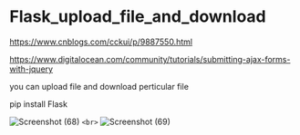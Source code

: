 # Flask_upload_file_and_download

https://www.cnblogs.com/cckui/p/9887550.html

https://www.digitalocean.com/community/tutorials/submitting-ajax-forms-with-jquery	



you can upload file and download perticular file

pip install Flask

![Screenshot (68)](https://user-images.githubusercontent.com/76992034/125310183-feb30a00-e34f-11eb-9923-ac956a45e849.png)
`<br>`
![Screenshot (69)](https://user-images.githubusercontent.com/76992034/125310189-007ccd80-e350-11eb-988b-d9b59f1dc4d0.png)
